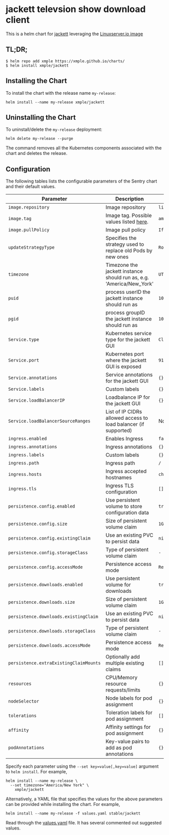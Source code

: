 # jackett televsion show download client

This is a helm chart for [jackett](https://github.com/jackett/jackett/) leveraging the [Linuxserver.io image](https://hub.docker.com/r/linuxserver/jackett/)

## TL;DR;

```shell
$ helm repo add xmple https://xmple.github.io/charts/
$ helm install xmple/jackett
```

## Installing the Chart

To install the chart with the release name `my-release`:

```console
helm install --name my-release xmple/jackett
```

## Uninstalling the Chart

To uninstall/delete the `my-release` deployment:

```console
helm delete my-release --purge
```

The command removes all the Kubernetes components associated with the chart and deletes the release.

## Configuration

The following tables lists the configurable parameters of the Sentry chart and their default values.

| Parameter                  | Description                         | Default                                                 |
|----------------------------|-------------------------------------|---------------------------------------------------------|
| `image.repository`         | Image repository | `linuxserver/jackett` |
| `image.tag`                | Image tag. Possible values listed [here](https://hub.docker.com/r/linuxserver/jackett/tags/).| `amd64-latest`|
| `image.pullPolicy`         | Image pull policy | `IfNotPresent` |
| `updateStrategyType`             | Specifies the strategy used to replace old Pods by new ones | `RollingUpdate` |
| `timezone`                 | Timezone the jackett instance should run as, e.g. 'America/New_York' | `UTC` |
| `puid`                     | process userID the jackett instance should run as | `1001` |
| `pgid`                     | process groupID the jackett instance should run as | `1001` |
| `Service.type`          | Kubernetes service type for the jackett GUI | `ClusterIP` |
| `Service.port`          | Kubernetes port where the jackett GUI is exposed| `9117` |
| `Service.annotations`   | Service annotations for the jackett GUI | `{}` |
| `Service.labels`        | Custom labels | `{}` |
| `Service.loadBalancerIP` | Loadbalance IP for the jackett GUI | `{}` |
| `Service.loadBalancerSourceRanges` | List of IP CIDRs allowed access to load balancer (if supported)      | None
| `ingress.enabled`              | Enables Ingress | `false` |
| `ingress.annotations`          | Ingress annotations | `{}` |
| `ingress.labels`               | Custom labels                       | `{}`
| `ingress.path`                 | Ingress path | `/` |
| `ingress.hosts`                | Ingress accepted hostnames | `chart-example.local` |
| `ingress.tls`                  | Ingress TLS configuration | `[]` |
| `persistence.config.enabled`      | Use persistent volume to store configuration data | `true` |
| `persistence.config.size`         | Size of persistent volume claim | `1Gi` |
| `persistence.config.existingClaim`| Use an existing PVC to persist data | `nil` |
| `persistence.config.storageClass` | Type of persistent volume claim | `-` |
| `persistence.config.accessMode`  | Persistence access mode | `ReadWriteOnce` |
| `persistence.downloads.enabled`      | Use persistent volume for downloads | `true` |
| `persistence.downloads.size`         | Size of persistent volume claim | `1Gi` |
| `persistence.downloads.existingClaim`| Use an existing PVC to persist data | `nil` |
| `persistence.downloads.storageClass` | Type of persistent volume claim | `-` |
| `persistence.downloads.accessMode`  | Persistence access mode | `ReadWriteOnce` |
| `persistence.extraExistingClaimMounts`  | Optionally add multiple existing claims | `[]` |
| `resources`                | CPU/Memory resource requests/limits | `{}` |
| `nodeSelector`             | Node labels for pod assignment | `{}` |
| `tolerations`              | Toleration labels for pod assignment | `[]` |
| `affinity`                 | Affinity settings for pod assignment | `{}` |
| `podAnnotations`           | Key-value pairs to add as pod annotations  | `{}` |

Specify each parameter using the `--set key=value[,key=value]` argument to `helm install`. For example,

```console
helm install --name my-release \
  --set timezone="America/New York" \
    xmple/jackett
```

Alternatively, a YAML file that specifies the values for the above parameters can be provided while installing the chart. For example,

```console
helm install --name my-release -f values.yaml stable/jackett
```

Read through the [values.yaml](https://github.com/xmple/charts/blob/master/jackett/values.yaml) file. It has several commented out suggested values.
